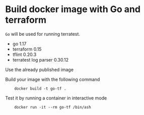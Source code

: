 # Build docker image with Go and terraform

`Go` will be used for running terratest.

- go 1.17
- terraform 0.15
- tflint 0.20.3
- terratest log parser 0.30.12

Use the already published image

        

Build your image with the following command

        docker build -t go-tf .

Test it by running a container in interactive mode

        docker run -it --rm go-tf /bin/ash